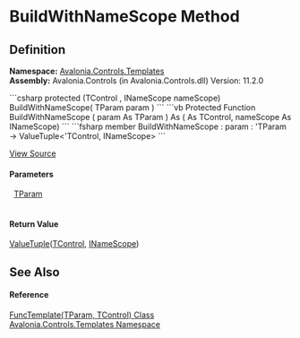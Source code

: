 # BuildWithNameScope Method




## Definition
**Namespace:** <a href="N_Avalonia_Controls_Templates">Avalonia.Controls.Templates</a>  
**Assembly:** Avalonia.Controls (in Avalonia.Controls.dll) Version: 11.2.0

<Tabs groupId="api-code-preview">
<TabItem value="csharp" label="C#">
```csharp
protected (TControl , INameScope nameScope) BuildWithNameScope(
	TParam param
)
```
</TabItem>
<TabItem value="vb" label="VB">
```vb
Protected Function BuildWithNameScope ( 
	param As TParam
) As ( As TControl, nameScope As INameScope)
```
</TabItem>
<TabItem value="fsharp" label="F#">
```fsharp
member BuildWithNameScope : 
        param : 'TParam -> ValueTuple<'TControl, INameScope> 
```
</TabItem>
</Tabs>



<a href="https://github.com/AvaloniaUI/Avalonia/tree/master/src/Avalonia.Controls/Templates/FuncTemplate%602.cs#L37" title="View the source code">View Source</a>



#### Parameters
<dl><dt>  <a href="T_Avalonia_Controls_Templates_FuncTemplate_2">TParam</a></dt><dd> </dd></dl>

#### Return Value
<a href="https://learn.microsoft.com/dotnet/api/system.valuetuple-2" target="_blank" rel="noopener noreferrer">ValueTuple</a>(<a href="T_Avalonia_Controls_Templates_FuncTemplate_2">TControl</a>, <a href="T_Avalonia_Controls_INameScope">INameScope</a>)

## See Also


#### Reference
<a href="T_Avalonia_Controls_Templates_FuncTemplate_2">FuncTemplate(TParam, TControl) Class</a>  
<a href="N_Avalonia_Controls_Templates">Avalonia.Controls.Templates Namespace</a>  
